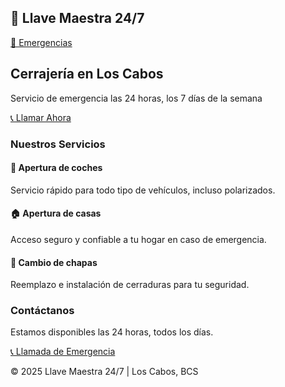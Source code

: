 <!DOCTYPE html>
<html lang="es">
<head>
  <meta charset="UTF-8">
  <meta name="viewport" content="width=device-width, initial-scale=1.0">
  <title>Llave Maestra 24/7 - Cerrajería</title>
  <script src="https://cdn.tailwindcss.com"></script>
</head>
<body class="bg-gray-100 font-sans leading-relaxed">

  <!-- NAVBAR -->
  <nav class="bg-blue-900 text-white px-6 py-4 flex justify-between items-center shadow-lg">
    <h1 class="text-2xl font-bold">🔑 Llave Maestra 24/7</h1>
    <a href="tel:+526711132883" class="bg-red-600 px-4 py-2 rounded-xl hover:bg-red-700 font-semibold">
      🚨 Emergencias
    </a>
  </nav>

  <!-- HERO -->
  <section class="bg-blue-800 text-white text-center py-20 px-6">
    <h2 class="text-4xl font-bold mb-4">Cerrajería en Los Cabos</h2>
    <p class="text-lg mb-6">Servicio de emergencia las 24 horas, los 7 días de la semana</p>
    <a href="tel:+526711132883" class="bg-red-600 px-8 py-3 rounded-2xl font-bold text-lg hover:bg-red-700 shadow-lg">
      📞 Llamar Ahora
    </a>
  </section>

  <!-- SERVICIOS -->
  <section class="py-16 px-6 text-center">
    <h3 class="text-3xl font-semibold mb-10">Nuestros Servicios</h3>
    <div class="grid gap-8 md:grid-cols-3">
      <div class="bg-white p-6 rounded-2xl shadow-md">
        <h4 class="text-xl font-bold mb-2">🚗 Apertura de coches</h4>
        <p>Servicio rápido para todo tipo de vehículos, incluso polarizados.</p>
      </div>
      <div class="bg-white p-6 rounded-2xl shadow-md">
        <h4 class="text-xl font-bold mb-2">🏠 Apertura de casas</h4>
        <p>Acceso seguro y confiable a tu hogar en caso de emergencia.</p>
      </div>
      <div class="bg-white p-6 rounded-2xl shadow-md">
        <h4 class="text-xl font-bold mb-2">🔧 Cambio de chapas</h4>
        <p>Reemplazo e instalación de cerraduras para tu seguridad.</p>
      </div>
    </div>
  </section>

  <!-- CONTACTO -->
  <section class="bg-gray-200 py-16 px-6 text-center">
    <h3 class="text-3xl font-semibold mb-6">Contáctanos</h3>
    <p class="mb-6">Estamos disponibles las 24 horas, todos los días.</p>
    <a href="tel:+526711132883" class="bg-red-600 text-white px-8 py-3 rounded-2xl text-lg font-bold hover:bg-red-700 shadow-lg">
      📞 Llamada de Emergencia
    </a>
  </section>

  <!-- FOOTER -->
  <footer class="bg-blue-900 text-white text-center py-4 mt-10">
    <p>&copy; 2025 Llave Maestra 24/7 | Los Cabos, BCS</p>
  </footer>

</body>
</html>
